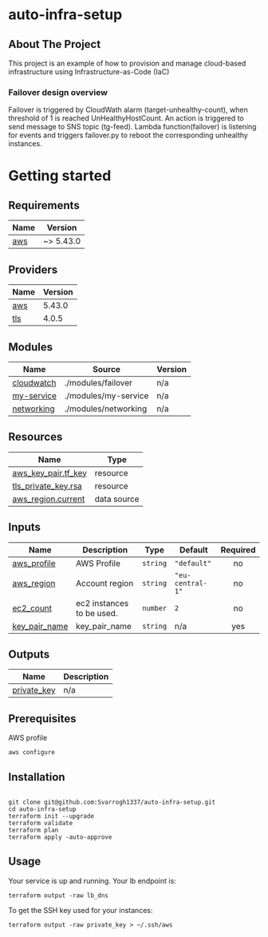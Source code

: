# auto-infra-setup

## About The Project

This project is an example of how to provision and manage cloud-based infrastructure using Infrastructure-as-Code (IaC) 

### Failover design overview
Failover is triggered by CloudWath alarm (target-unhealthy-count), when threshold of 1 is reached UnHealthyHostCount.
An action is triggered to send message to SNS topic (tg-feed).
Lambda function(failover) is listening for events and triggers failover.py to reboot the corresponding unhealthy instances.

# Getting started

## Requirements

| Name | Version |
|------|---------|
| <a name="requirement_aws"></a> [aws](#requirement\_aws) | ~> 5.43.0 |

## Providers

| Name | Version |
|------|---------|
| <a name="provider_aws"></a> [aws](#provider\_aws) | 5.43.0 |
| <a name="provider_tls"></a> [tls](#provider\_tls) | 4.0.5 |

## Modules

| Name | Source | Version |
|------|--------|---------|
| <a name="module_cloudwatch"></a> [cloudwatch](#module\_cloudwatch) | ./modules/failover | n/a |
| <a name="module_my-service"></a> [my-service](#module\_my-service) | ./modules/my-service | n/a |
| <a name="module_networking"></a> [networking](#module\_networking) | ./modules/networking | n/a |

## Resources

| Name | Type |
|------|------|
| [aws_key_pair.tf_key](https://registry.terraform.io/providers/hashicorp/aws/latest/docs/resources/key_pair) | resource |
| [tls_private_key.rsa](https://registry.terraform.io/providers/hashicorp/tls/latest/docs/resources/private_key) | resource |
| [aws_region.current](https://registry.terraform.io/providers/hashicorp/aws/latest/docs/data-sources/region) | data source |

## Inputs

| Name | Description | Type | Default | Required |
|------|-------------|------|---------|:--------:|
| <a name="input_aws_profile"></a> [aws\_profile](#input\_aws\_profile) | AWS Profile | `string` | `"default"` | no |
| <a name="input_aws_region"></a> [aws\_region](#input\_aws\_region) | Account region | `string` | `"eu-central-1"` | no |
| <a name="input_ec2_count"></a> [ec2\_count](#input\_ec2\_count) | ec2 instances to be used. | `number` | `2` | no |
| <a name="input_key_pair_name"></a> [key\_pair\_name](#input\_key\_pair\_name) | key\_pair\_name | `string` | n/a | yes |

## Outputs

| Name | Description |
|------|-------------|
| <a name="output_private_key"></a> [private\_key](#output\_private\_key) | n/a |
## Prerequisites
AWS profile
```
aws configure
```
## Installation

```

git clone git@github.com:Svarrogh1337/auto-infra-setup.git
cd auto-infra-setup
terraform init --upgrade
terraform validate
terraform plan
terraform apply -auto-approve
```

## Usage

Your service is up and running. Your lb endpoint is:
```
terraform output -raw lb_dns
```
To get the SSH key used for your instances:
```
terraform output -raw private_key > ~/.ssh/aws
```
